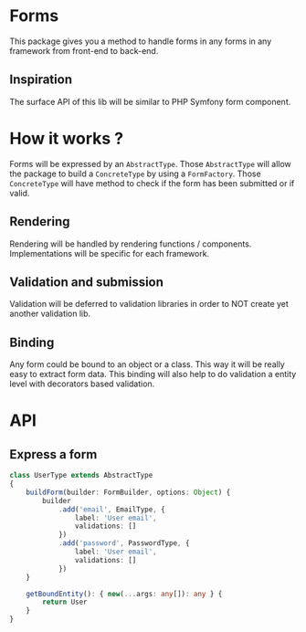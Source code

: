 # Forms

This package gives you a method to handle forms in any forms in any framework
from front-end to back-end.

## Inspiration

The surface API of this lib will be similar to PHP Symfony form component.

# How it works ?

Forms will be expressed by an `AbstractType`.
Those `AbstractType` will allow the package to build a `ConcreteType`
by using a `FormFactory`. Those `ConcreteType` will have
method to check if the form has been submitted or if valid.

## Rendering

Rendering will be handled by rendering functions / components.
Implementations will be specific for each framework.

## Validation and submission

Validation will be deferred to validation libraries in order
to NOT create yet another validation lib.

## Binding

Any form could be bound to an object or a class.
This way it will be really easy to extract form data.
This binding will also help to do validation a entity level with
decorators based validation.

# API

## Express a form

```typescript
class UserType extends AbstractType 
{
    buildForm(builder: FormBuilder, options: Object) {
        builder
            .add('email', EmailType, {
                label: 'User email',
                validations: []
            })
            .add('password', PasswordType, {
                label: 'User email',
                validations: []
            })
    }

    getBoundEntity(): { new(...args: any[]): any } {
        return User
    }
}
```


 
